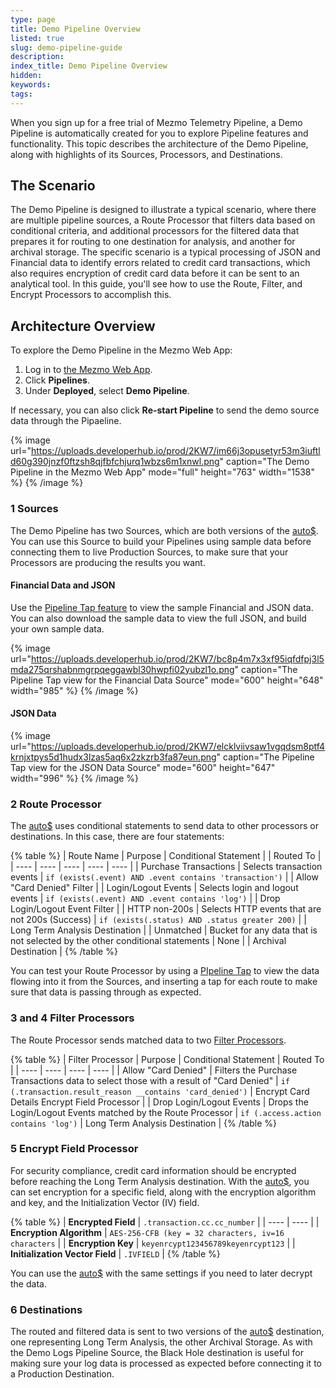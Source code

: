```yaml
---
type: page
title: Demo Pipeline Overview
listed: true
slug: demo-pipeline-guide
description: 
index_title: Demo Pipeline Overview
hidden: 
keywords: 
tags: 
---
```


When you sign up for a free trial of Mezmo Telemetry Pipeline, a Demo Pipeline is automatically created for you to explore Pipeline features and functionality. This topic describes the architecture of the Demo Pipeline, along with highlights of its Sources, Processors, and Destinations.

## The Scenario

The Demo Pipeline is designed to illustrate a typical scenario, where there are multiple pipeline sources, a Route Processor that filters data based on conditional criteria, and additional processors for the filtered data that prepares it for routing to one destination for analysis, and another for archival storage. The specific scenario is a typical processing of JSON and Financial data to identify errors related to credit card transactions, which also requires encryption of credit card data before it can be sent to an analytical tool. In this guide, you'll see how to use the Route, Filter, and Encrypt Processors to accomplish this. 

## Architecture Overview

To explore the Demo Pipeline in the Mezmo Web App:

1. Log in to [the Mezmo Web App](https://app.mezmo.com).
2. Click **Pipelines**.
3. Under **Deployed**, select **Demo Pipeline**.

If necessary, you can also click **Re-start Pipeline** to send the demo source data through the Pipaeline. 

{% image url="https://uploads.developerhub.io/prod/2KW7/im66j3opusetyr53m3iuftld60g390jnzf0ftzsh8qjfbfchjurq1wbzs6m1xnwl.png" caption="The Demo Pipeline in the Mezmo Web App" mode="full" height="763" width="1538" %}
{% /image %}

### 1 Sources

The Demo Pipeline has two Sources, which are both versions of the [auto$](/telemetry-pipelines/demo-logs-source). You can use this Source to build your Pipelines using sample data before connecting them to live Production Sources, to make sure that your Processors are producing the results you want. 

#### Financial Data and JSON

Use the [Pipeline Tap feature](/telemetry-pipelines/view-pipeline-data) to view the sample Financial  and JSON data. You can also download the sample data to view the full JSON, and build your own sample data. 

{% image url="https://uploads.developerhub.io/prod/2KW7/bc8p4m7x3xf95iqfdfpj3l5mda275qrshabnmgrpqeggawbl30hwpfi02yubzl1o.png" caption="The Pipeline Tap view for the Financial Data Source" mode="600" height="648" width="985" %}
{% /image %}

#### JSON Data

{% image url="https://uploads.developerhub.io/prod/2KW7/elcklviivsaw1vgqdsm8ptf4krnjxtpys5d1hudx3lzas5aq6x2zkzrb3fa87eun.png" caption="The Pipeline Tap view for the JSON Data Source" mode="600" height="647" width="996" %}
{% /image %}

### 2 Route Processor

The [auto$](/telemetry-pipelines/route-processor) uses conditional statements to send data to other processors or destinations. In this case, there are four statements:

{% table %}
| Route Name | Purpose | Conditional Statement |  | Routed To | 
| ---- | ---- | ---- | ---- | ---- | 
| Purchase Transactions | Selects transaction events | `if (exists(.event) AND .event contains 'transaction')` |  | Allow "Card Denied" Filter | 
| Login/Logout Events | Selects login and logout events | `if (exists(.event) AND .event contains 'log')` |  | Drop Login/Logout Event Filter | 
| HTTP non-200s | Selects HTTP events that are not 200s (Success) | `if (exists(.status) AND .status greater 200)` |  | Long Term Analysis Destination | 
| Unmatched | Bucket for any data that is not selected by the other conditional statements | None |  | Archival Destination | 
{% /table %}

You can test your Route Processor by using a [PIpeline Tap](/telemetry-pipelines/view-pipeline-data) to view the data flowing into it from the Sources, and inserting a tap for each route to make sure that data is passing through as expected. 

### 3 and 4 Filter Processors

The Route Processor sends matched data to two [Filter Processors](/telemetry-pipelines/filter-processor).

{% table %}
| Filter Processor | Purpose | Conditional Statement | Routed To | 
| ---- | ---- | ---- | ---- | 
| Allow "Card Denied" | Filters the Purchase Transactions data to select those with a result of "Card Denied" | `if (.transaction.result_reason __contains 'card_denied')` | Encrypt Card Details Encrypt Field Processor | 
| Drop Login/Logout Events | Drops the Login/Logout Events matched by the Route Processor | `if (.access.action contains 'log')` | Long Term Analysis Destination | 
{% /table %}

### 5 Encrypt Field Processor

For security compliance, credit card information should be encrypted before reaching the Long Term Analysis destination. With the [auto$](/telemetry-pipelines/encrypt-fields-processor), you can set encryption for a specific field, along with the encryption algorithm and key, and the Initialization Vector (IV) field.

{% table %}
| **Encrypted Field** | `.transaction.cc.cc_number` | 
| ---- | ---- | 
| **Encryption Algorithm** | `AES-256-CFB (key = 32 characters, iv=16 characters` | 
| **Encryption Key** | `keyenrcypt123456789keyenrcypt123` | 
| **Initialization Vector Field** | `.IVFIELD` | 
{% /table %}

You can use the [auto$](/telemetry-pipelines/decrypt-fields-processor) with the same settings if you need to later decrypt the data. 

### 6 Destinations

The routed and filtered data is sent to two versions of the [auto$](/telemetry-pipelines/blackhole-destination) destination, one representing Long Term Analysis, the other Archival Storage. As with the Demo Logs Pipeline Source, the Black Hole destination is useful for making sure your log data is processed as expected before connecting it to a Production Destination.